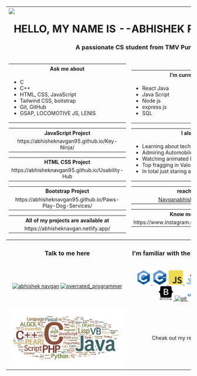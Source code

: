 <table>
  <tr>
    <th colspan="2">
      <img width="100%" align="right" src="https://raw.githubusercontent.com/Sutil/Sutil/2b2fad3bf54522bb30c8c170591fc68ff51b69e6/github-contribution-grid-snake2.svg">
      <h1 align="center">HELLO, MY NAME IS --ABHISHEK R. NAVGAN--</h1>
      <h3 align="center">A passionate CS student from TMV Pune</h3>
    </th>
  </tr>
  <tr>
  <td width="500px">
    <table>
    <tr>
      <th width="500px">
           Ask me about
      </th>
    </tr>    
    <tr>
      <td width="500px">
        <ul>
          <li>
             C
          </li>
          <li>
             C++
          </li>
          <li>
               HTML, CSS, JavaScript
          </li>
          <li>
             Tailwind CSS, boitstrap
          </li>
          <li>
             Git, GitHub
          </li>
          <li>
             GSAP, LOCOMOTIVE JS, LENIS
          </li>
        <ul>
        </ul>
      </td>
    </tr>
    </table>
    <table>
    <tr>
      <th width="500px">
        JavaScript Project
      </th>
    </tr>
    <tr>
      <td width="500px" align="center">
        https://abhisheknavgan95.github.io/Key-Ninja/
      </td>
    </tr>
  </table>
  <table>
    <tr>
      <th width="500px">
        HTML CSS Project
      </th>
    </tr>
    <tr>
      <td width="500px" align="center">
        https://abhisheknavgan95.github.io/Usability-Hub
      </td>
    </tr>
  </table>
  <table>
    <tr>
      <th width="500px">
        Bootstrap Project
      </th>
    </tr>
    <tr>
      <td width="500px" align="center">
       https://abhisheknavgan95.github.io/Paws-Play-Dog-Services/
      </td>
    </tr>
  </table>
  <table>
    <tr>
      <th width="500px">
        All of my projects are available at
      </th>
    </tr>
    <tr>
      <td width="500px" align="center">
       https://abhisheknavgan.netlify.app/
      </td>
    </tr>
  </table>
  </td>
    <td width="455px">
    <table>
    <tr>
      <th width="455px">
          I’m currently learning 
      </th>
    </tr>
    <tr>
      <td>
        <ul>
          <li>
            React Java
          </li>
          <li>
            Java Script
          </li>
          <li>
            Node js
          </li>
          <li>
            express js
          </li>
          <li>
            SQL
          </li>
        </ul>
      </td>
    </tr>
    </table>
  <table>
    <tr>
      <th width="455px">
       I also enjoy : 
      </th>
    </tr>
    <tr>
      <td width="455px">
        <ul>
          <li>
            Learning about tech
          </li>          
          <li>
            Admiring Automobiles
          </li>
          <li>
            Watching animated Movies
          </li>
          <li>
            Top fragging in Valorant
          </li>          
          <li>
           In total just staring at my PC all day
          </li>
        </ul>
      </td>
    </tr>
  </table>
    <table>
    <tr>
      <th width="455px">
        reach out to me
      </th>
    </tr>
    <tr>
      <td width="455px" align="center">
        <a href="mailto:Navganabhishek90@gmail.com">Navganabhishek90@gmail.com</a>
      </td>
    </tr>
  </table>
  <table>
    <tr>
      <th width="455px">
        Know me as a person
      </th>
    </tr>
    <tr>
      <td width="455px" align="center">
        https://www.instagram.com/overrated_programmer/
      </td>
    </tr>
  </table>
</td>
  </tr>
  <tr>
    <th><h3 align="center">Talk to me here</h3></th>
    <th><h3 align="center">I'm familiar with these Languages and Tools</h3></th>
  </tr>
  <tr>
    <td width="500px" align="center">
<p align="center">
<a href="https://linkedin.com/in/abhishek navgan" target="blank"><img align="center" src="https://raw.githubusercontent.com/rahuldkjain/github-profile-readme-generator/master/src/images/icons/Social/linked-in-alt.svg" alt="abhishek navgan" height="30" width="40" /></a>
<a href="https://instagram.com/overrated_programmer" target="blank"><img align="center" src="https://raw.githubusercontent.com/rahuldkjain/github-profile-readme-generator/master/src/images/icons/Social/instagram.svg" alt="overrated_programmer" height="30" width="40" /></a>
</p></td>
    <td width="400px" align="center">

<p align="center"> 
  <a href="https://www.cprogramming.com/" target="_blank" rel="noreferrer"> <img src="https://raw.githubusercontent.com/devicons/devicon/master/icons/c/c-original.svg" alt="c" width="40" height="40"/> </a> 
  <a href="https://www.w3schools.com/cpp/" target="_blank" rel="noreferrer"> <img src="https://raw.githubusercontent.com/devicons/devicon/master/icons/cplusplus/cplusplus-original.svg" alt="cplusplus" width="40" height="40"/> </a>
    <a href="https://developer.mozilla.org/en-US/docs/Web/JavaScript" target="_blank" rel="noreferrer"> <img src="https://raw.githubusercontent.com/devicons/devicon/master/icons/javascript/javascript-original.svg" alt="javascript" width="40" height="40"/> </a> 
  <a href="https://www.java.com" target="_blank" rel="noreferrer"> <img src="https://raw.githubusercontent.com/devicons/devicon/master/icons/java/java-original.svg" alt="java" width="40" height="40"/> </a> 
    <a href="https://www.w3.org/html/" target="_blank" rel="noreferrer"> <img src="https://raw.githubusercontent.com/devicons/devicon/master/icons/html5/html5-original-wordmark.svg" alt="html5" width="40" height="40"/> </a> 
    <a href="https://www.w3schools.com/css/" target="_blank" rel="noreferrer"> <img src="https://raw.githubusercontent.com/devicons/devicon/master/icons/css3/css3-original-wordmark.svg" alt="css3" width="40" height="40"/> </a>
  <a href="https://tailwindcss.com/" target="_blank" rel="noreferrer"> <img src="https://www.vectorlogo.zone/logos/tailwindcss/tailwindcss-icon.svg" alt="tailwind" width="40" height="40"/> </a> 
  <a href="https://getbootstrap.com" target="_blank" rel="noreferrer"> <img src="https://raw.githubusercontent.com/devicons/devicon/master/icons/bootstrap/bootstrap-plain-wordmark.svg" alt="bootstrap" width="40" height="40"/> </a>   
  <a href="https://git-scm.com/" target="_blank" rel="noreferrer"> <img src="https://www.vectorlogo.zone/logos/git-scm/git-scm-icon.svg" alt="git" width="40" height="40"/> </a> 
  <a href="https://www.mysql.com/" target="_blank" rel="noreferrer"> <img src="https://raw.githubusercontent.com/devicons/devicon/master/icons/mysql/mysql-original-wordmark.svg" alt="mysql" width="40" height="40"/> </a> 
  <a href="https://nodejs.org" target="_blank" rel="noreferrer"> <img src="https://raw.githubusercontent.com/devicons/devicon/master/icons/nodejs/nodejs-original-wordmark.svg" alt="nodejs" width="40" height="40"/> </a> 
  <a href="https://reactjs.org/" target="_blank" rel="noreferrer"> <img src="https://raw.githubusercontent.com/devicons/devicon/master/icons/react/react-original-wordmark.svg" alt="react" width="40" height="40"/> </a> 
</p>
</td>
  </tr>
  <tr>
    <td>
        <img src="https://github.com/AbhishekNavgan95/AbhishekNavgan95/blob/main/png-clipart-programming-language-computer-programming-java-programacion-text-computer-removebg-preview.png?raw=true" width="500px">
    </td>
    <td align="center">
        <div>Cheak out my repositories below ⬇️⬇️⬇️</div>
    </td>
  </tr>
</table>

